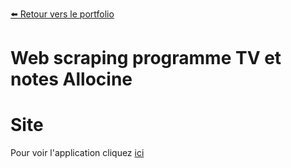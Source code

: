[:arrow_left: Retour vers le portfolio](https://github.com/ThibaultLanthiez/Portfolio)

# Web scraping programme TV et notes Allocine

# Site

Pour voir l'application cliquez [ici](https://www.programmes-tele.com/)

